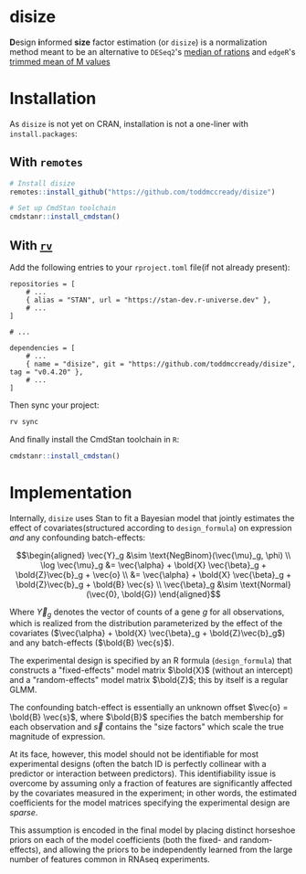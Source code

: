 # disize

**D**esign **i**nformed **size** factor estimation (or `disize`) is a normalization method meant to be an alternative to `DESeq2`'s [median of rations](https://genomebiology.biomedcentral.com/articles/10.1186/gb-2010-11-10-r106) and `edgeR`'s [trimmed mean of M values](https://genomebiology.biomedcentral.com/articles/10.1186/gb-2010-11-3-r25)

# Installation

As `disize` is not yet on CRAN, installation is not a one-liner with `install.packages`:

## With `remotes`
```R
# Install disize
remotes::install_github("https://github.com/toddmccready/disize")

# Set up CmdStan toolchain
cmdstanr::install_cmdstan()
```

## With [`rv`](https://a2-ai.github.io/rv-docs/)

Add the following entries to your `rproject.toml` file(if not already present):
```
repositories = [
    # ...
    { alias = "STAN", url = "https://stan-dev.r-universe.dev" },
    # ...
]

# ...

dependencies = [
    # ...
    { name = "disize", git = "https://github.com/toddmccready/disize", tag = "v0.4.20" },
    # ...
]
```

Then sync your project:
```sh
rv sync
```

And finally install the CmdStan toolchain in `R`:
```R
cmdstanr::install_cmdstan()
```

# Implementation

Internally, `disize` uses Stan to fit a Bayesian model that jointly estimates the effect of covariates(structured according to `design_formula`) on expression *and* any confounding batch-effects:

$$\begin{aligned}
    \vec{Y}_g &\sim \text{NegBinom}(\vec{\mu}_g, \phi) \\
    \log \vec{\mu}_g &= \vec{\alpha} + \bold{X} \vec{\beta}_g + \bold{Z}\vec{b}_g + \vec{o} \\
        &= \vec{\alpha} + \bold{X} \vec{\beta}_g + \bold{Z}\vec{b}_g + \bold{B} \vec{s} \\
    \vec{\beta}_g &\sim \text{Normal}(\vec{0}, \bold{G})
\end{aligned}$$

Where $\vec{Y}_g$ denotes the vector of counts of a gene $g$ for all observations, which is realized from the distribution parameterized by the effect of the covariates ($\vec{\alpha} + \bold{X} \vec{\beta}_g + \bold{Z}\vec{b}_g$) and any batch-effects ($\bold{B} \vec{s}$).

The experimental design is specified by an R formula (`design_formula`) that constructs a "fixed-effects" model matrix $\bold{X}$ (without an intercept) and a "random-effects" model matrix $\bold{Z}$; this by itself is a regular GLMM.

The confounding batch-effect is essentially an unknown offset $\vec{o} = \bold{B} \vec{s}$, where $\bold{B}$ specifies the batch membership for each observation and $\vec{s}$ contains the "size factors" which scale the true magnitude of expression.

At its face, however, this model should not be identifiable for most experimental designs (often the batch ID is perfectly collinear with a predictor or interaction between predictors). This identifiability issue is overcome by assuming only a fraction of features are significantly affected by the covariates measured in the experiment; in other words, the estimated coefficients for the model matrices specifying the experimental design are *sparse*.

This assumption is encoded in the final model by placing distinct horseshoe priors on each of the model coefficients (both the fixed- and random-effects), and allowing the priors to be independently learned from the large number of features common in RNAseq experiments.
